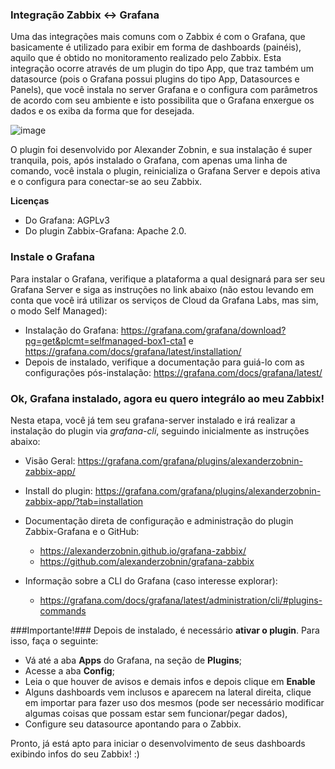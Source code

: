 ### Integração Zabbix <-> Grafana ###

Uma das integrações mais comuns com o Zabbix é com o Grafana, que basicamente é utilizado para exibir em forma de dashboards (painéis), aquilo que é obtido no monitoramento realizado pelo Zabbix. Esta integração ocorre através de um plugin do tipo App, que traz também  um datasource (pois o Grafana possui plugins do tipo App, Datasources e Panels), que você instala no server Grafana e o configura com parâmetros de acordo com seu ambiente e isto possibilita que o Grafana enxergue os dados e os exiba da forma que for desejada.

![image](https://user-images.githubusercontent.com/41125728/127752151-af74b032-1765-478a-9558-5090093333e6.png)

O plugin foi desenvolvido por Alexander Zobnin, e sua instalação é super tranquila, pois, após instalado o Grafana, com apenas uma linha de comando, você instala o plugin, reinicializa o Grafana Server e depois ativa e o configura para conectar-se ao seu Zabbix.

**Licenças**
  * Do Grafana: AGPLv3
  * Do plugin Zabbix-Grafana: Apache 2.0.

### Instale o Grafana ###

Para instalar o Grafana, verifique a plataforma a qual designará para ser seu Grafana Server e siga as instruções no link abaixo (não estou levando em conta que você irá utilizar os serviços de Cloud da Grafana Labs, mas sim, o modo Self Managed):
  * Instalação do Grafana: https://grafana.com/grafana/download?pg=get&plcmt=selfmanaged-box1-cta1 e https://grafana.com/docs/grafana/latest/installation/
  * Depois de instalado, verifique a documentação para guiá-lo com as configurações pós-instalação: https://grafana.com/docs/grafana/latest/

### Ok, Grafana instalado, agora eu quero integrálo ao meu Zabbix! ###
Nesta etapa, você já tem seu grafana-server instalado e irá realizar a instalação do plugin via _grafana-cli_, seguindo inicialmente as instruções abaixo:
* Visão Geral: https://grafana.com/grafana/plugins/alexanderzobnin-zabbix-app/
* Install do plugin: https://grafana.com/grafana/plugins/alexanderzobnin-zabbix-app/?tab=installation

* Documentação direta de configuração e administração do plugin Zabbix-Grafana e o GitHub:
  * https://alexanderzobnin.github.io/grafana-zabbix/
  * https://github.com/alexanderzobnin/grafana-zabbix

* Informação sobre a CLI do Grafana (caso interesse explorar):
  * https://grafana.com/docs/grafana/latest/administration/cli/#plugins-commands

###Importante!###
Depois de instalado, é necessário **ativar o plugin**. Para isso, faça o seguinte:
  * Vá até a aba **Apps** do Grafana, na seção de **Plugins**;
  * Acesse a aba **Config**;
  * Leia o que houver de avisos e demais infos e depois clique em **Enable**
  * Alguns dashboards vem inclusos e aparecem na lateral direita, clique em importar para fazer uso dos mesmos (pode ser necessário modificar algumas coisas que possam estar sem funcionar/pegar dados),
  * Configure seu datasource apontando para o Zabbix.

Pronto, já está apto para iniciar o desenvolvimento de seus dashboards exibindo infos do seu Zabbix! :)
